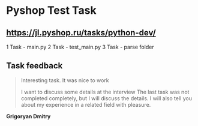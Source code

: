 # Pyshop Test Task
## https://jl.pyshop.ru/tasks/python-dev/


1 Task - main.py
2 Task - test_main.py 
3 Task - parse folder

## Task feedback


> Interesting task. It was nice to work
>
> I want to discuss some details at the interview
>The last task was not completed completely, but I will discuss the details. I will also tell you about my experience in a related field with pleasure.


**Grigoryan Dmitry**


